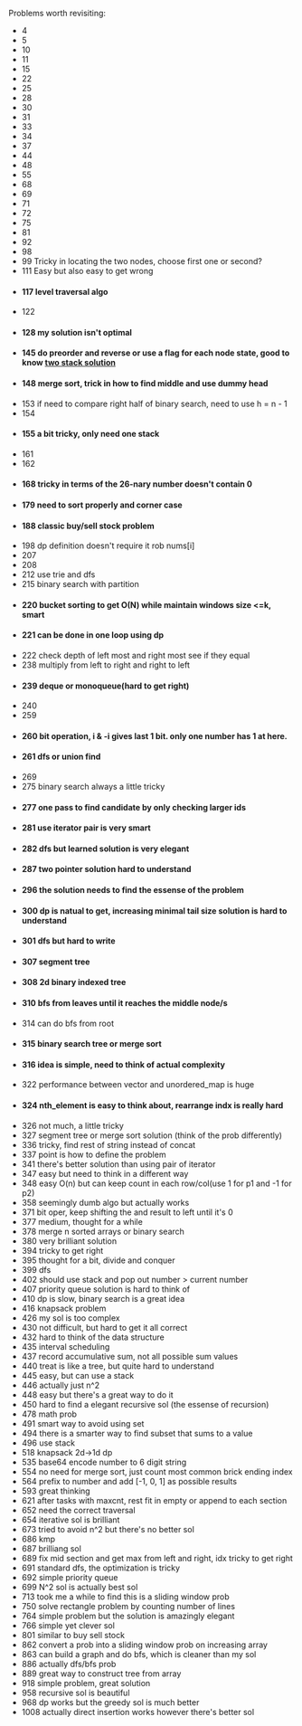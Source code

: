 Problems worth revisiting:
* 4
* 5
* 10
* 11
* 15
* 22
* 25
* 28
* 30
* 31
* 33
* 34
* 37
* 44
* 48
* 55
* 68
* 69
* 71
* 72
* 75
* 81
* 92
* 98
* 99 Tricky in locating the two nodes, choose first one or second?
* 111 Easy but also easy to get wrong
* #### 117 level traversal algo
* 122  
* #### 128 my solution isn't optimal
* #### 145 do preorder and reverse or use a flag for each node state, good to know [two stack solution](https://leetcode.com/problems/binary-tree-postorder-traversal/discuss/45648/three-ways-of-iterative-postorder-traversing-easy-explanation)
* #### 148 merge sort, trick in how to find middle and use dummy head 
* 153 if need to compare right half of binary search, need to use h = n - 1
* 154
* #### 155 a bit tricky, only need one stack
* 161
* 162
* #### 168 tricky in terms of the 26-nary number doesn't contain 0
* #### 179 need to sort properly and corner case
* #### 188 classic buy/sell stock problem
* 198 dp definition doesn't require it rob nums[i]
* 207
* 208
* 212 use trie and dfs
* 215 binary search with partition
* #### 220 bucket sorting to get O(N) while maintain windows size <=k, smart
* #### 221 can be done in one loop using dp
* 222 check depth of left most and right most see if they equal
* 238 multiply from left to right and right to left
* #### 239 deque or monoqueue(hard to get right)
* 240
* 259
* #### 260 bit operation, i & -i gives last 1 bit. only one number has 1 at here.
* #### 261 dfs or union find
* 269
* 275 binary search always a little tricky
* #### 277 one pass to find candidate by only checking larger ids
* #### 281 use iterator pair is very smart
* #### 282 dfs but learned solution is very elegant
* #### 287 two pointer solution hard to understand
* #### 296 the solution needs to find the essense of the problem
* #### 300 dp is natual to get, increasing minimal tail size solution is hard to understand
* #### 301 dfs but hard to write
* #### 307 segment tree
* #### 308 2d binary indexed tree
* #### 310 bfs from leaves until it reaches the middle node/s
* 314 can do bfs from root
* #### 315 binary search tree or merge sort
* #### 316 idea is simple, need to think of actual complexity
* 322 performance between vector and unordered_map is huge
* #### 324 nth_element is easy to think about, rearrange indx is really hard 
* 326 not much, a little tricky
* 327 segment tree or merge sort solution (think of the prob differently)
* 336 tricky, find rest of string instead of concat
* 337 point is how to define the problem
* 341 there's better solution than using pair of iterator
* 347 easy but need to think in a different way
* 348 easy O(n) but can keep count in each row/col(use 1 for p1 and -1 for p2)
* 358 seemingly dumb algo but actually works
* 371 bit oper, keep shifting the and result to left until it's 0
* 377 medium, thought for a while
* 378 merge n sorted arrays or binary search
* 380 very brilliant solution
* 394 tricky to get right
* 395 thought for a bit, divide and conquer
* 399 dfs
* 402 should use stack and pop out number > current number
* 407 priority queue solution is hard to think of
* 410 dp is slow, binary search is a great idea
* 416 knapsack problem
* 426 my sol is too complex
* 430 not difficult, but hard to get it all correct
* 432 hard to think of the data structure
* 435 interval scheduling
* 437 record accumulative sum, not all possible sum values
* 440 treat is like a tree, but quite hard to understand
* 445 easy, but can use a stack
* 446 actually just n^2
* 448 easy but there's a great way to do it
* 450 hard to find a elegant recursive sol (the essense of recursion)
* 478 math prob
* 491 smart way to avoid using set 
* 494 there is a smarter way to find subset that sums to a value
* 496 use stack
* 518 knapsack 2d->1d dp
* 535 base64 encode number to 6 digit string
* 554 no need for merge sort, just count most common brick ending index
* 564 prefix to number and add [-1, 0, 1] as possible results
* 593 great thinking
* 621 after tasks with maxcnt, rest fit in empty or append to each section
* 652 need the correct traversal
* 654 iterative sol is brilliant
* 673 tried to avoid n^2 but there's no better sol
* 686 kmp 
* 687 brilliang sol
* 689 fix mid section and get max from left and right, idx tricky to get right
* 691 standard dfs, the optimization is tricky
* 692 simple priority queue
* 699 N^2 sol is actually best sol
* 713 took me a while to find this is a sliding window prob
* 750 solve rectangle problem by counting number of lines
* 764 simple problem but the solution is amazingly elegant
* 766 simple yet clever sol
* 801 similar to buy sell stock
* 862 convert a prob into a sliding window prob on increasing array
* 863 can build a graph and do bfs, which is cleaner than my sol
* 886 actually dfs/bfs prob
* 889 great way to construct tree from array
* 918 simple problem, great solution
* 958 recursive sol is beautiful
* 968 dp works but the greedy sol is much better 
* 1008 actually direct insertion works however there's better sol
